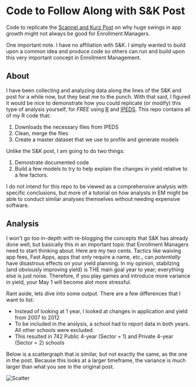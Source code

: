 Code to Follow Along with S&K Post
===================

Code to replicate the [Scannel and Kurz Post](http://www.scannellkurz.com/blog/increasing_applicant_pool_monday_musings) on 
why huge swings in app growth might not always be good for Enrollment Managers.

One important note.  I have no affiliation with S&K.  I simply wanted to build upon a common idea and produce code so others can run and build upon this very important concept in Enrollment Management.

## About

I have been collecting and analyzing data along the lines of the S&K and post for a while now, but they beat me to the punch.
With that said, I figured it would be nice to demonstrate how you could replicate (or modify) this type of analysis yourself,
for *FREE* using [R](http://cran.r-project.org/) and [IPEDS](http://nces.ed.gov/ipeds/datacenter/).  This repo contains
all of my R code that:

1. Downloads the necessary files from IPEDS
2. Clean, merge the files
3. Create a master dataset that we use to profile and generate models

Unlike the S&K post, I am going to do two things:

1. Demostrate documented code
2. Build a few models to try to help explain the changes in yield relative to a few factors.

I do not intend for this repo to be viewed as a comprehensive analysis with specific conclusions, but more of a tutorial
on how analysts in EM might be able to conduct similar analyses themselves without needing expensive software.

## Analysis

I won't go too in-depth with re-blogging the concepts that S&K has already done well, but basically this in an important topic that Enrollment Managers need to start thinking about.  Here are my two cents.  Tactics like waiving app fees, Fast Apps, apps that only require a name, etc., can *potentially* have disastrous effects on your yield planning.  In my opinion, stabilzing (and obviously improving yield) is THE main goal year to year; everything else is just noise.  Therefore, if you play games and introduce more variance in yield, your May 1 will become alot more stressful.

Rant aside, lets dive into some output.  There are a few differences that I want to list:

- Instead of looking at 1 year, I looked at changes in application and yield from 2007 to 2012
- To be included in the anslysis, a school had to report data in both years.  All other schools were excluded.
- This resulted in 742 Public 4-year  (Sector = 1) and Private 4-year (Sector = 2) schools

Below is a scattergraph that is similar, but not exactly the same, as the one in the post. Because this looks at a larger timeframe, the variance is much larger than what you see in the original post.

![Scatter](https://raw.github.com/Btibert3/sk-delta-apps-yield/master/figure/scatter.png)
